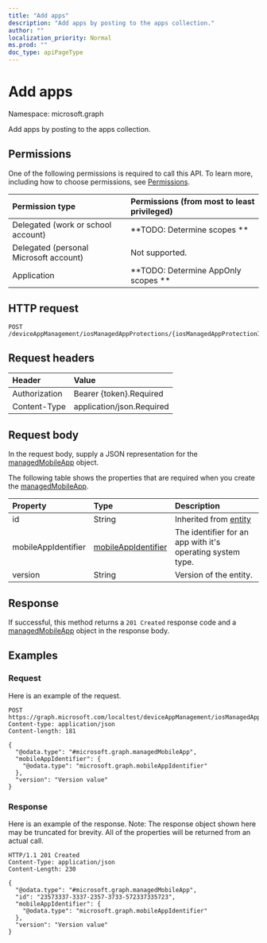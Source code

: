 ```yaml
---
title: "Add apps"
description: "Add apps by posting to the apps collection."
author: ""
localization_priority: Normal
ms.prod: ""
doc_type: apiPageType
---
```


# Add apps

Namespace: microsoft.graph

Add apps by posting to the apps collection.

## Permissions
One of the following permissions is required to call this API. To learn more, including how to choose permissions, see [Permissions](/concepts/permissions-reference.md).

|Permission type|Permissions (from most to least privileged)|
|:---|:---|
|Delegated (work or school account)|**TODO: Determine scopes **|
|Delegated (personal Microsoft account)|Not supported.|
|Application|**TODO: Determine AppOnly scopes **|

## HTTP request
<!-- {
  "blockType": "ignored"
}
-->
``` http
POST /deviceAppManagement/iosManagedAppProtections/{iosManagedAppProtectionId}/apps/$ref
```

## Request headers
|Header|Value|
|:---|:---|
|Authorization|Bearer {token}.Required|
|Content-Type|application/json.Required|

## Request body
In the request body, supply a JSON representation for the [managedMobileApp](../resources/managedmobileapp.md) object.

The following table shows the properties that are required when you create the [managedMobileApp](../resources/managedmobileapp.md).

|Property|Type|Description|
|:---|:---|:---|
|id|String| Inherited from [entity](../resources/entity.md)|
|mobileAppIdentifier|[mobileAppIdentifier](../resources/mobileappidentifier.md)|The identifier for an app with it's operating system type.|
|version|String|Version of the entity.|



## Response
If successful, this method returns a `201 Created` response code and a [managedMobileApp](../resources/managedmobileapp.md) object in the response body.

## Examples

### Request
Here is an example of the request.
<!-- {
  "blockType": "request",
  "name": "create_managedmobileapp_from_"
}
-->
``` http
POST https://graph.microsoft.com/localtest/deviceAppManagement/iosManagedAppProtections/{iosManagedAppProtectionId}/apps
Content-type: application/json
Content-length: 181

{
  "@odata.type": "#microsoft.graph.managedMobileApp",
  "mobileAppIdentifier": {
    "@odata.type": "microsoft.graph.mobileAppIdentifier"
  },
  "version": "Version value"
}
```

### Response
Here is an example of the response. Note: The response object shown here may be truncated for brevity. All of the properties will be returned from an actual call.
<!-- {
  "blockType": "response",
  "truncated": true,
  "@odata.type": "microsoft.graph.managedmobileapp"
}
-->
``` http
HTTP/1.1 201 Created
Content-Type: application/json
Content-Length: 230

{
  "@odata.type": "#microsoft.graph.managedMobileApp",
  "id": "23573337-3337-2357-3733-572337335723",
  "mobileAppIdentifier": {
    "@odata.type": "microsoft.graph.mobileAppIdentifier"
  },
  "version": "Version value"
}
```

